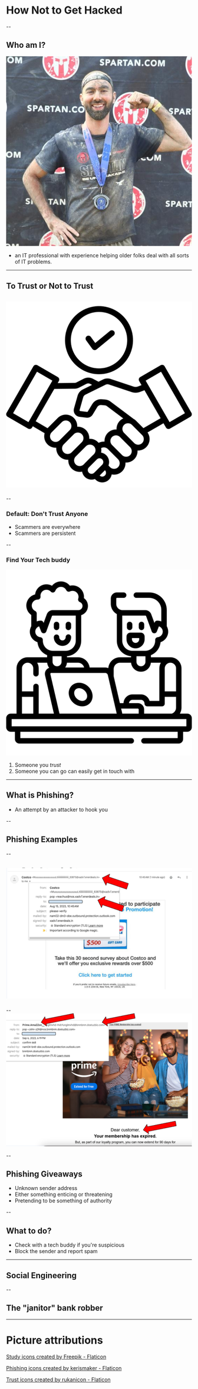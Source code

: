 # How Not to Get Hacked

--

## Who am I?

![biography image](images/bio.jpg)

- an IT professional with experience helping older folks deal with all sorts of IT problems.

---

## To Trust or Not to Trust

## ![trust](images/trust.png)

--

### Default: Don't Trust Anyone

- Scammers are everywhere
- Scammers are persistent

--

### Find Your Tech buddy

![](images/study.png)

1. Someone you _trust_
1. Someone you can go can easily get in touch with

---

## What is Phishing?

- An attempt by an attacker to hook you

--

## Phishing Examples

--

## ![First phishing image](images/phishing1.svg)

--
![Second phishing image](images/phishing2.svg)

--

## Phishing Giveaways

- Unknown sender address
- Either something enticing or threatening
- Pretending to be something of authority

--

## What to do?

- Check with a tech buddy if you're suspicious
- Block the sender and report spam

---

## Social Engineering

--

## The "janitor" bank robber

---

# Picture attributions

<a href="https://www.flaticon.com/free-icons/study" title="study icons">Study icons created by Freepik - Flaticon</a>

<a href="https://www.flaticon.com/free-icons/phishing" title="phishing icons">Phishing icons created by kerismaker - Flaticon</a>

<a href="https://www.flaticon.com/free-icons/trust" title="trust icons">Trust icons created by rukanicon - Flaticon</a>
